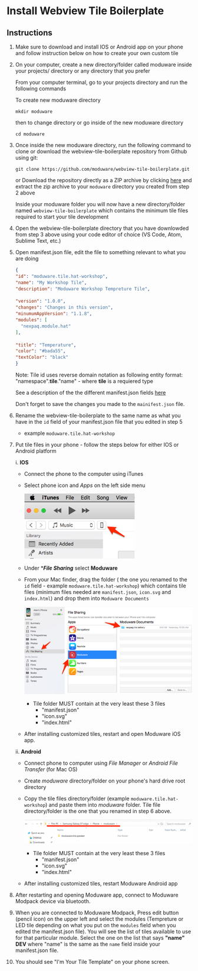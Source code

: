 # Install Webview Tile Boilerplate

## Instructions

1. Make sure to download and install IOS or Android app on your phone and follow instruction below on how to create your own custom tile

2. On your computer, create a new directory/folder called moduware inside your projects/ directory or any directory that you prefer

    From your computer terminal, go to your projects directory and run the following commands

    To create new moduware directory
    ```console
    mkdir moduware
    ```

    then to change directory or go inside of the new moduware directory
    ```console
    cd moduware
    ```

3. Once inside the new moduware directory, run the following command to clone or download the webview-tile-boilerplate repository from Github using git:

    ```console
    git clone https://github.com/moduware/webview-tile-boilerplate.git
    ```

    or Download the repository directly as a ZIP archive by clicking [here](https://github.com/moduware/webview-tile-boilerplate/archive/master.zip) and extract the zip archive to your `moduware` directory you created from step 2 above

    Inside your moduware folder you will now have a new directory/folder named `webview-tile-boilerplate` which contains the minimum tile files required to start your tile development

4. Open the webview-tile-boilerplate directory that you have downlowded from step 3 above using your code editor of choice (VS Code, Atom, Sublime Text, etc.)

5. Open manifest.json file, edit the file to something relevant to what you are doing

    ```json
    {
    "id": "moduware.tile.hat-workshop",
    "name": "My Workshop Tile",
    "description": "Moduware Workshop Tempreture Tile",

    "version": "1.0.0",
    "changes": "Changes in this version",
    "minumumAppVersion": "1.1.8",
    "modules": [
      "nexpaq.module.hat"
    ],

    "title": "Temperature",
    "color": "#bada55",
    "textColor": "black"
    }
    ```

    Note: Tile id uses reverse domain notation as following entity format: "namespace".**tile**."name" - where **tile** is a requiered type

    See a description of the the different manifest.json fields [here](https://github.com/moduware/webview-tile-boilerplate/blob/master/README.md#file-structure)

    Don't forget to save the changes you made to the `mainifest.json` file.

6. Rename the webview-tile-boilerplate to the same name as what you have in the `id` field of your manifest.json file that you edited in step 5

    * example `moduware.tile.hat-workshop`

7. Put tile files in your phone - follow the steps below for either IOS or Android platform

    i. **IOS**

      * Connect the phone to the computer using iTunes

      * Select phone icon and *Apps* on the left side menu

        ![select_phone_itunes]

      * Under ***_File Sharing_** select **Moduware**

      * From your Mac finder, drag the folder ( the one you renamed to the `id` field - example `moduware.tile.hat-workshop`) which contains tile files (minimum files needed are `manifest.json`, `icon.svg` and `index.html`) and drop them into `Moduware Documents`

        ![itunes_drag_and_drop]

        * Tile folder MUST contain at the very least these 3 files
          * "manifest.json"
          * "icon.svg"
          * "index.html"

      * After installing customized tiles, restart and open Moduware iOS app.

    ii. **Android**

    * Connect phone to computer using *File Manager* or *Android File Transfer* (for Mac OS)

    * Create *moduware* directory/folder on your phone's hard drive root directory

    * Copy the tile files directory/folder (example `moduware.tile.hat-workshop`) and paste them into *moduware* folder. Tile file directory/folder is the one that you renamed in step 6 above.

      ![moduware_folder_path_and_structure]

      * Tile folder MUST contain at the very least these 3 files
        * "manifest.json"
        * "icon.svg"
        * "index.html"

    * After installing customized tiles, restart Moduware Android app

8. After restarting and opening Moduware app, connect to Moduware Modpack device via bluetooth.

9. When you are connected to Moduware Modpack, Press edit button (pencil icon) on the upper left and select the modules (Tempreture or LED tile depending on what you put on the `modules` field when you edited the manifest.json file). You will see the list of tiles available to use for that particular module. Select the one on the list that says **"name" DEV** where "name" is the same as the `name` field inside your manifest.json file.

10. You should see "I'm Your Tile Template" on your phone screen.

[select_phone_itunes]:images/select_phone_in_itunes.png
[itunes_drag_and_drop]:images/itunes_drag_and_drop.png
[tile_file_structure]:images/tile_file_structure.png
[moduware_folder_path_and_structure]:images/moduware_folder_path_and_structure.png
